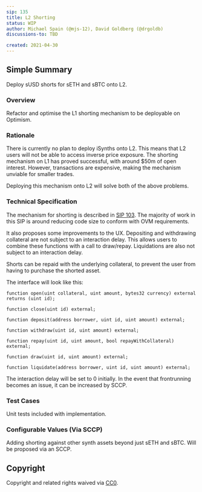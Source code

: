 ```yaml
---
sip: 135
title: L2 Shorting
status: WIP
author: Michael Spain (@mjs-12), David Goldberg (@drgoldb)
discussions-to: TBD

created: 2021-04-30
---
```


## Simple Summary

Deploy sUSD shorts for sETH and sBTC onto L2.

### Overview

Refactor and optimise the L1 shorting mechanism to be deployable on Optimism.

### Rationale

There is currently no plan to deploy iSynths onto L2. This means that L2 users will not be able to access inverse price exposure. The shorting mechanism on L1 has proved successful, with around $50m of open interest. However, transactions are expensive, making the mechanism unviable for smaller trades.

Deploying this mechanism onto L2 will solve both of the above problems.

### Technical Specification

The mechanism for shorting is described in [SIP 103](https://sips.synthetix.io/sips/sip-103). The majority of work in this SIP is around reducing code size to conform with OVM requirements.

It also proposes some improvements to the UX. Depositing and withdrawing collateral are not subject to an interaction delay. This allows users to combine these functions with a call to draw/repay. Liquidations are also not subject to an interaction delay.

Shorts can be repaid with the underlying collateral, to prevent the user from having to purchase the shorted asset.

The interface will look like this:

```solidity
function open(uint collateral, uint amount, bytes32 currency) external returns (uint id);

function close(uint id) external;

function deposit(address borrower, uint id, uint amount) external;

function withdraw(uint id, uint amount) external;

function repay(uint id, uint amount, bool repayWithCollateral) external;

function draw(uint id, uint amount) external;

function liquidate(address borrower, uint id, uint amount) external;
```

The interaction delay will be set to 0 initially. In the event that frontrunning becomes an issue, it can be increased by SCCP.

### Test Cases

Unit tests included with implementation.

### Configurable Values (Via SCCP)

Adding shorting against other synth assets beyond just sETH and sBTC. Will be proposed via an SCCP.

## Copyright

Copyright and related rights waived via [CC0](https://creativecommons.org/publicdomain/zero/1.0/).
